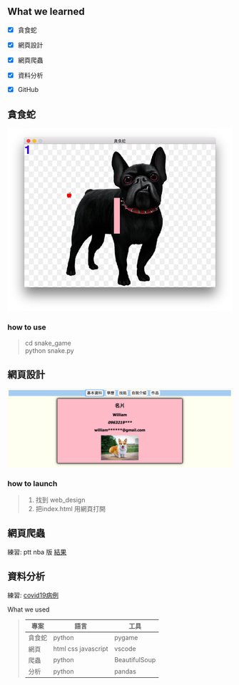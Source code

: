 ## What we learned
- [x] 貪食蛇
- [x] 網頁設計
- [x] 網頁爬蟲
- [x] 資料分析
- [x] GitHub


## 貪食蛇
![snake](pic/snake.png)

### how to use
> cd snake_game  
> python snake.py  

## 網頁設計
![web](pic/webpage.png)

### how to launch
> 1. 找到 web_design  
> 2. 把index.html 用網頁打開  

## 網頁爬蟲
練習: ptt nba 版 [結果](web_spider/nba.csv)  

## 資料分析
練習: [covid19病例](pandas/covid19.csv)  


What we used
>|專案|語言|工具|
>|---|---|---|
>|貪食蛇|python|pygame|
>|網頁|html css javascript|vscode|
>|爬蟲|python|BeautifulSoup|
>|分析|python|pandas|